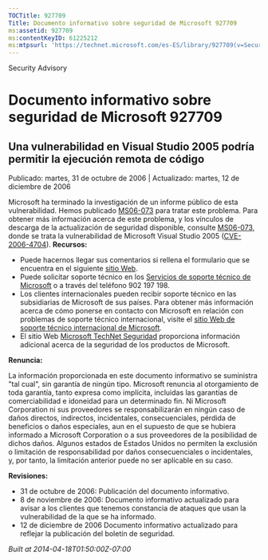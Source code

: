 ```yaml
---
TOCTitle: 927709
Title: Documento informativo sobre seguridad de Microsoft 927709
ms:assetid: 927709
ms:contentKeyID: 61225212
ms:mtpsurl: 'https://technet.microsoft.com/es-ES/library/927709(v=Security.10)'
---
```


Security Advisory

Documento informativo sobre seguridad de Microsoft 927709
=========================================================

Una vulnerabilidad en Visual Studio 2005 podría permitir la ejecución remota de código
--------------------------------------------------------------------------------------

Publicado: martes, 31 de octubre de 2006 | Actualizado: martes, 12 de diciembre de 2006

Microsoft ha terminado la investigación de un informe público de esta vulnerabilidad. Hemos publicado [MS06-073](http://technet.microsoft.com/security/bulletin/ms06-073) para tratar este problema. Para obtener más información acerca de este problema, y los vínculos de descarga de la actualización de seguridad disponible, consulte [MS06-073](http://technet.microsoft.com/security/bulletin/ms06-073), donde se trata la vulnerabilidad de Microsoft Visual Studio 2005 ([CVE-2006-4704](http://www.cve.mitre.org/cgi-bin/cvename.cgi?name=cve-2006-4704)).
**Recursos:**

-   Puede hacernos llegar sus comentarios si rellena el formulario que se encuentra en el siguiente [sitio Web](https://support.microsoft.com/common/survey.aspx?scid=sw;en;1257&amp;showpage=1&amp;ws=technet&amp;sd=tech).
-   Puede solicitar soporte técnico en los [Servicios de soporte técnico de Microsoft](http://support.microsoft.com/default.aspx?scid=fh;es-es;incidentsubmit) o a través del teléfono 902 197 198.
-   Los clientes internacionales pueden recibir soporte técnico en las subsidiarias de Microsoft de sus países. Para obtener más información acerca de cómo ponerse en contacto con Microsoft en relación con problemas de soporte técnico internacional, visite el [sitio Web de soporte técnico internacional de Microsoft](http://go.microsoft.com/fwlink/?linkid=21155).
-   El sitio Web [Microsoft TechNet Seguridad](http://www.microsoft.com/spain/technet/seguridad/default.mspx) proporciona información adicional acerca de la seguridad de los productos de Microsoft.

**Renuncia:**

La información proporcionada en este documento informativo se suministra "tal cual", sin garantía de ningún tipo. Microsoft renuncia al otorgamiento de toda garantía, tanto expresa como implícita, incluidas las garantías de comerciabilidad e idoneidad para un determinado fin. Ni Microsoft Corporation ni sus proveedores se responsabilizarán en ningún caso de daños directos, indirectos, incidentales, consecuenciales, pérdida de beneficios o daños especiales, aun en el supuesto de que se hubiera informado a Microsoft Corporation o a sus proveedores de la posibilidad de dichos daños. Algunos estados de Estados Unidos no permiten la exclusión o limitación de responsabilidad por daños consecuenciales o incidentales, y, por tanto, la limitación anterior puede no ser aplicable en su caso.

**Revisiones:**

-   31 de octubre de 2006: Publicación del documento informativo.
-   8 de noviembre de 2006: Documento informativo actualizado para avisar a los clientes que tenemos constancia de ataques que usan la vulnerabilidad de la que se ha informado.
-   12 de diciembre de 2006 Documento informativo actualizado para reflejar la publicación del boletín de seguridad.

*Built at 2014-04-18T01:50:00Z-07:00*
